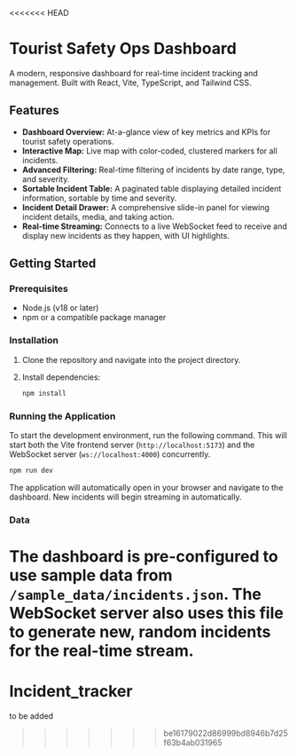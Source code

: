 <<<<<<< HEAD
# Tourist Safety Ops Dashboard

A modern, responsive dashboard for real-time incident tracking and management. Built with React, Vite, TypeScript, and Tailwind CSS.

## Features

-   **Dashboard Overview:** At-a-glance view of key metrics and KPIs for tourist safety operations.
-   **Interactive Map:** Live map with color-coded, clustered markers for all incidents.
-   **Advanced Filtering:** Real-time filtering of incidents by date range, type, and severity.
-   **Sortable Incident Table:** A paginated table displaying detailed incident information, sortable by time and severity.
-   **Incident Detail Drawer:** A comprehensive slide-in panel for viewing incident details, media, and taking action.
-   **Real-time Streaming:** Connects to a live WebSocket feed to receive and display new incidents as they happen, with UI highlights.

## Getting Started

### Prerequisites

-   Node.js (v18 or later)
-   npm or a compatible package manager

### Installation

1.  Clone the repository and navigate into the project directory.

2.  Install dependencies:
    ```bash
    npm install
    ```

### Running the Application

To start the development environment, run the following command. This will start both the Vite frontend server (`http://localhost:5173`) and the WebSocket server (`ws://localhost:4000`) concurrently.

```bash
npm run dev
```

The application will automatically open in your browser and navigate to the dashboard. New incidents will begin streaming in automatically.

### Data

The dashboard is pre-configured to use sample data from `/sample_data/incidents.json`. The WebSocket server also uses this file to generate new, random incidents for the real-time stream.
=======
# Incident_tracker
to be added 
>>>>>>> be16179022d86999bd8946b7d25f63b4ab031965
